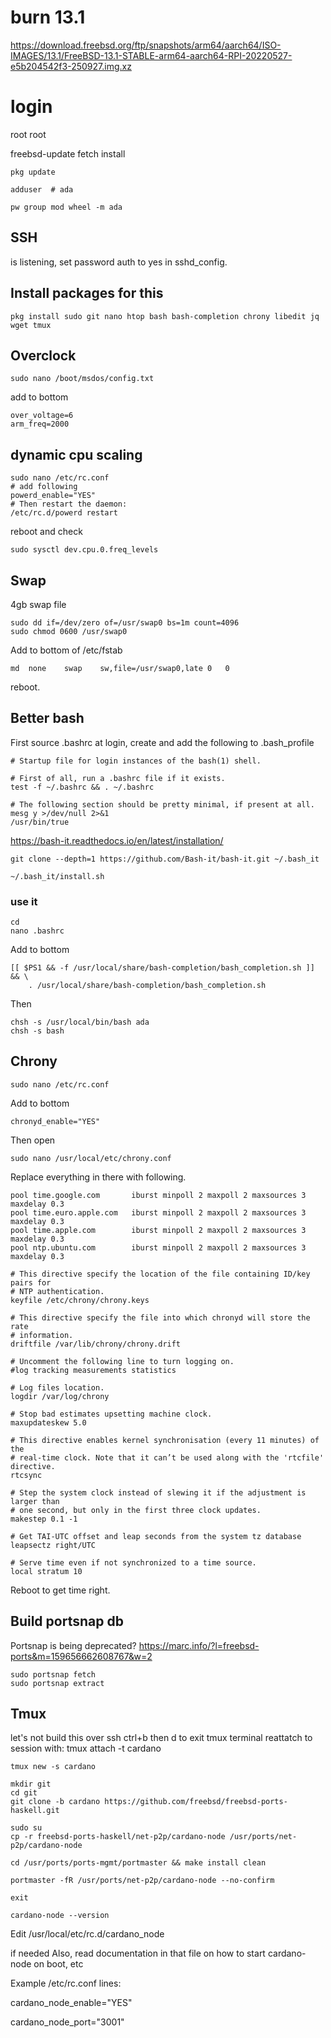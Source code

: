 # burn 13.1
https://download.freebsd.org/ftp/snapshots/arm64/aarch64/ISO-IMAGES/13.1/FreeBSD-13.1-STABLE-arm64-aarch64-RPI-20220527-e5b204542f3-250927.img.xz

# login
root
root

freebsd-update fetch install

```
pkg update

adduser  # ada

pw group mod wheel -m ada
```
## SSH
is listening, set password auth to yes in sshd_config.


## Install packages for this
```
pkg install sudo git nano htop bash bash-completion chrony libedit jq wget tmux
```

## Overclock
```
sudo nano /boot/msdos/config.txt
```

add to bottom
```
over_voltage=6
arm_freq=2000
```

## dynamic cpu scaling

```
sudo nano /etc/rc.conf
# add following
powerd_enable="YES"
# Then restart the daemon:
/etc/rc.d/powerd restart
```

reboot and check

```
sudo sysctl dev.cpu.0.freq_levels
```



## Swap

4gb swap file

```
sudo dd if=/dev/zero of=/usr/swap0 bs=1m count=4096
sudo chmod 0600 /usr/swap0
```
Add to bottom of /etc/fstab

```
md	none	swap	sw,file=/usr/swap0,late	0	0
```

reboot.


## Better bash

First source .bashrc at login, create and add the following to .bash_profile

```
# Startup file for login instances of the bash(1) shell.

# First of all, run a .bashrc file if it exists.
test -f ~/.bashrc && . ~/.bashrc

# The following section should be pretty minimal, if present at all.
mesg y >/dev/null 2>&1
/usr/bin/true

```

https://bash-it.readthedocs.io/en/latest/installation/

```
git clone --depth=1 https://github.com/Bash-it/bash-it.git ~/.bash_it

~/.bash_it/install.sh
```
### use it

```
cd
nano .bashrc
```

Add to bottom

```
[[ $PS1 && -f /usr/local/share/bash-completion/bash_completion.sh ]] && \
	. /usr/local/share/bash-completion/bash_completion.sh
```
Then
```
chsh -s /usr/local/bin/bash ada
chsh -s bash
```

## Chrony

```
sudo nano /etc/rc.conf

```
Add to bottom

```
chronyd_enable="YES"
```
Then open

```
sudo nano /usr/local/etc/chrony.conf
```
Replace everything in there with following.
```
pool time.google.com       iburst minpoll 2 maxpoll 2 maxsources 3 maxdelay 0.3
pool time.euro.apple.com   iburst minpoll 2 maxpoll 2 maxsources 3 maxdelay 0.3
pool time.apple.com        iburst minpoll 2 maxpoll 2 maxsources 3 maxdelay 0.3
pool ntp.ubuntu.com        iburst minpoll 2 maxpoll 2 maxsources 3 maxdelay 0.3

# This directive specify the location of the file containing ID/key pairs for
# NTP authentication.
keyfile /etc/chrony/chrony.keys

# This directive specify the file into which chronyd will store the rate
# information.
driftfile /var/lib/chrony/chrony.drift

# Uncomment the following line to turn logging on.
#log tracking measurements statistics

# Log files location.
logdir /var/log/chrony

# Stop bad estimates upsetting machine clock.
maxupdateskew 5.0

# This directive enables kernel synchronisation (every 11 minutes) of the
# real-time clock. Note that it can’t be used along with the 'rtcfile' directive.
rtcsync

# Step the system clock instead of slewing it if the adjustment is larger than
# one second, but only in the first three clock updates.
makestep 0.1 -1

# Get TAI-UTC offset and leap seconds from the system tz database
leapsectz right/UTC

# Serve time even if not synchronized to a time source.
local stratum 10
```

Reboot to get time right.

## Build portsnap db

Portsnap is being deprecated?
https://marc.info/?l=freebsd-ports&m=159656662608767&w=2

```
sudo portsnap fetch
sudo portsnap extract
```

## Tmux
let's not build this over ssh
ctrl+b then d to exit tmux terminal
reattatch to session with:
tmux attach -t cardano

```
tmux new -s cardano
```
```
mkdir git
cd git
git clone -b cardano https://github.com/freebsd/freebsd-ports-haskell.git
```
```
sudo su
cp -r freebsd-ports-haskell/net-p2p/cardano-node /usr/ports/net-p2p/cardano-node
 
cd /usr/ports/ports-mgmt/portmaster && make install clean
 
portmaster -fR /usr/ports/net-p2p/cardano-node --no-confirm

exit
```
 
```
cardano-node --version
```

Edit /usr/local/etc/rc.d/cardano_node 

if needed
Also, read documentation in that file on how to 
start cardano-node on boot, etc 

Example /etc/rc.conf lines:

cardano_node_enable="YES"

cardano_node_port="3001"








